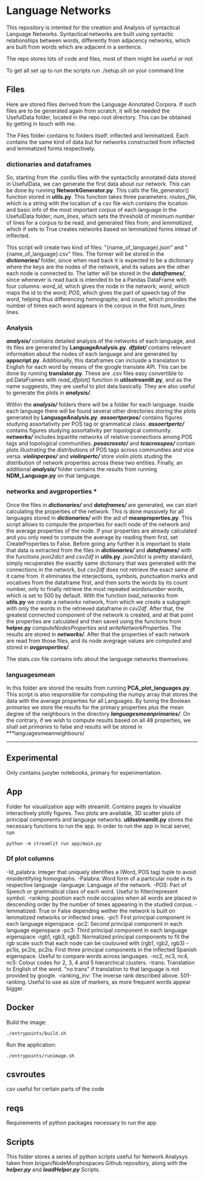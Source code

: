 # Language Networks

This repository is intented for the creation and Analysis of syntactical Language Networks. Syntactical networks are built using syntactic relationships between words, differently from adjacency networks, which are built from words which are adjacent in a sentence. 

The repo stores lots of code and files, most of them might be useful or not

To get all set up to run the scripts run ./setup.sh on your command line

## Files
Here are stored files derived from the Language Annotated Corpora. If such files are to be generated again from scratch, it will be needed the UsefulData folder, located in the repo root directory. This can be obtained by getting in touch with me.

The Files folder contains to folders itself: inflected and lemmatized. Each contains the same kind of data but for networks constructed from inflected and lemmatized forms respectively. 

### dictionaries and dataframes

So, starting from the .conllu files with the syntacticlly annotated data stored in UsefulData, we can generate the first data about our network. This can be done by running **NetworkGenerator.py**. This calls the file_generator() function stored in **utils.py**. This function takes three parameters: *routes_file*, which is a string with the location of a csv file wich contains the location and basic info of the most important corpus of each language in the UsefulData folder; *num_lines*, which sets the threshold of minimum number of lines for a corpus to be read, and generated files from; and *lemmatized*, which if sets to True creates networks based on lemmatized forms intead of inflected.

This script will create two kind of files: "{name_of_language}.json" and "{name_of_language}.csv" files. The former will be stored in the ***dictionaries/*** folder, since when read back it is expected to be a dictionary where the keys are the nodes of the network, and its values are the other each node is connected to. The latter will be stored in the ***dataframes/***, since whenever is read back is intended to be a Pandas DataFrame with four columns: *word_id*, which gives the node in the network; *word*, which maps the id to the word; *POS*, which gives the part of speech tag of the word, helping thus differencing homographs; and *count*, which provides the number of times each word appears in the corpus in the first *num_lines* lines.

### Analysis 

***analysis/*** contains detailed analysis of the networks of each language, and its files are generated by **LanguageAnalysis.py**. ***dfplot/*** contains relevant information about the nodes of each language and are generated by **appscript.py**. Additionally, this dataframes can inclusde a translation to English for each word by means of the google translate API. This can be done by running **translator.py**. These are .csv files easy convertible to pd.DataFrames with *read_dfplot()* function in **utilsstreamlit.py**, and as the name suggeests, they are useful to plot data basically. They are also useful to generate the plots in ***analysis/***.

Within the ***analysis/*** folders there will be a folder for each language. Inside each language there will be found several other directories storing the plots generated by **LanguageAnalysis.py**. ***assoertperpos/*** contains figures studying assortativity per POS tag or grammatical class. ***assoertpertc/*** contains figures studying assortativity per topological community. ***networks/*** includes bipartite networks of relative connections among POS tags and topological communities. ***posacrosstc/*** and ***tcacrosspos/*** contain plots illustrating the distributions of POS tags across communities and vice versa. ***violinperpos/*** and ***violinpertc/*** store violin plots studing the distribution of network properties across these two entities. Finally, an additional ***analysis/*** folder contains the results from running **NDM_Language.py** on that language.
### networks and avgproperties *

Once the files in ***dictionaries/*** and ***dataframes/*** are generated, we can start calculating the properties of the network. This is done massively for all languages stored in ***dictionaries/*** with the aid of **meanproperties.py**. This script allows to compute the properties for each node of the network and the average properties of the node. If your properties are already calculated and you only need to compute the average by reading them first, set CreateProperties to False. Before going any further it is important to state that data is extracted from the files in ***dictionaries/*** and ***dataframes/*** with the functions *json2dict* and *csv2df* in **utils.py**. *json2dict* is pretty standard, simply recuperates the exactly same dictionary that was generated with the connections in the network, but *csv2df* does not retrieve the exact same df it came from. It eliminates the interjections, symbols, punctuation marks and vocatives from the dataframe first, and then sorts the words by its count number, only to finally retrieve the most repeated *wordsnumber* words, which is set to 500 by default. With the function *load_networks* from **utils.py** we create a networkx network, from which we create a subgraph with only the words in the retrieved dataframe in *csv2df*. After that, the greatest connected component of the network is created, and at that point the properties are calculated and then saved using the functions from **helper.py** *computeNodesProperties* and *writeNetworkProperties*. The results are stored in ***networks/***. After that the properties of each network are read from those files, and its node avegrage values are computed and stored in ***avgproperties/***.

The stats.csv file contains info about the language networks themselves.

### languagesmean

In this folder are stored the results from running **PCA_plot_languages.py**. This script is also responsible for computing the numpy array that stores the data with the average properties for all Languages. By tuning the Boolean *primaries* we store the results for the primary properties plus the mean degree of the neighbours in the directory ***languagesmeanprimaries/***. On the contrary, if we wish to compute results based on all 48 properties, we shall set *primaries* to false and results will be stored in ***languagesmeanneighbours/
***

## Experimental

Only contains juoyter notebooks, primary for experimentation. 

## App

Folder for visualization app with streamlit. Contains pages to visualize interactively plotly figures. Two plots are available, 3D scatter plots of principal components and language networks.
**utilsstreamlit.py** stores the necessary functions to run the app.
In order to run the app in local server, run 

```
python -m streamlit run app/main.py
```
### Df plot columns

-Id_palabra: Integer that uniquely identifies a (Word, POS tag) tuple to avoid misidentifying homographs.
-Palabra: Word form of a particular node in its respective language
-language: Language of the network.
-POS: Part of Speech or grammatical class of each word. Useful to filter/represent symbol.
-ranking: position each node occupies when all words are placed in descending order by the number of times appearing in the studied corpus.
-lemmatized: True or False depending wether the network is built on lemmatized networks or inflected ones.
-pc1: First principal component in each language eigenspace
-pc2: Second principal component in each language eigenspace
-pc3: Third principal component in each language eigenspace
-rgb1, rgb3, rgb3: Normalized principal components to fit the rgb scale such that each node can be couloured with (rgb1, rgb2, rgb3)
-pc1is, pc2is, pc2is: First three principal components in the inflected Spanish eigenspace. Useful to compare words across languages.
-nc2, nc3, nc4, nc5: Colour codes for 2, 3, 4 and 5 hierarchical clusters.
-trans: Translation to English of the word. "no trans" if translation to that language is not provided by google.
-ranking_inv: The inverse rank described above. 501-ranking. Useful to use as size of markers, as more frequent words appear bigger.

## Docker

Build the image: 
```
./entrypoints/build.sh
```

Run the application:
```
./entrypoints/runimage.sh
```
## csvroutes

csv useful for certain parts of the code

## reqs

Requirements of python packages necessary to run the app
## Scripts
This folder stores a series of python scripts useful for Network Analysys taken from brigan/NodeMorphospaces Github repository, along with the ***helper.py*** and ***loadHelper.py*** Scripts.



